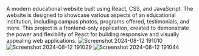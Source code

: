 A modern educational website built using React, CSS, and JavaScript. The website is designed to showcase various aspects of an educational institution, including campus photos, programs offered, testimonials, and more. This project is a frontend-only application, created to demonstrate the power and flexibility of React for building responsive and visually appealing web applications.
![Screenshot 2024-08-12 191010](https://github.com/user-attachments/assets/ce6b82c6-f637-483d-a06a-062ce50f5d30)
![Screenshot 2024-08-12 191029](https://github.com/user-attachments/assets/3264361d-ced2-4756-8c75-9f48189f4b89)
![Screenshot 2024-08-12 191044](https://github.com/user-attachments/assets/5eb3973c-5c7a-4a01-a42a-f98fee69bf33)
